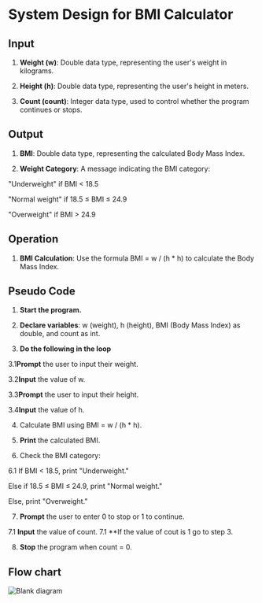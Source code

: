 # System Design for BMI Calculator

## Input

1. **Weight (w)**: Double data type, representing the user's weight in kilograms.

2. **Height (h)**: Double data type, representing the user's height in meters.

3. **Count (count)**: Integer data type, used to control whether the program continues or stops.

## Output

1. **BMI**: Double data type, representing the calculated Body Mass Index.

2. **Weight Category**: A message indicating the BMI category:

"Underweight" if BMI < 18.5

"Normal weight" if 18.5 ≤ BMI ≤ 24.9

"Overweight" if BMI > 24.9

## Operation

1. **BMI Calculation**: Use the formula BMI = w / (h * h) to calculate the Body Mass Index.

## Pseudo Code

1. **Start the program.**

2. **Declare variables**: w (weight), h (height), BMI (Body Mass Index) as double, and count as int.

3. **Do the following in the loop**

  3.1**Prompt** the user to input their weight.

  3.2**Input** the value of w.

  3.3**Prompt** the user to input their height.

  3.4**Input** the value of h.

4. Calculate BMI using BMI = w / (h * h).

5. **Print** the calculated BMI.

6. Check the BMI category:

6.1 If BMI < 18.5, print "Underweight."

Else if 18.5 ≤ BMI ≤ 24.9, print "Normal weight."

Else, print "Overweight."

7. **Prompt** the user to enter 0 to stop or 1 to continue.

7.1 **Input** the value of count.
7.1 **If the value of cout is 1 go to step 3.

8. **Stop** the program when count = 0.


## Flow chart

![Blank diagram](https://github.com/user-attachments/assets/cd0d0542-f06f-4537-ae1c-d08c5f72ac5b)

